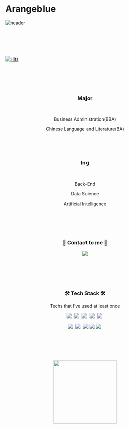 # Arangeblue


![header](https://capsule-render.vercel.app/api?type=soft&color=gradient&height=150&section=header&text=Arangeblue&fontSize=70&animation=twinkling)


<br>
<br>
<br>
<br>


[![Hits](https://hits.seeyoufarm.com/api/count/incr/badge.svg?url=https%3A%2F%2Fgithub.com%2FkyubokWi%2Fhit-counter&count_bg=%23957EE1&title_bg=%232679BA&icon=&icon_color=%23E7E7E7&title=hits&edge_flat=false)](https://hits.seeyoufarm.com)


<br>
<br>
<br>
<br>


<h3 align="center"> Major </h3>

<br>

<p align="center">Business Administration(BBA) </p>  

<p align="center">Chinese Language and Literature(BA)</p>

<br>
<br>
<br>

<h3 align="center"> Ing </h3>

<br>

<p align="center">Back-End</p>

<p align="center">Data Science</p> 

<p align="center">Artificial Intelligence </p>


<br>
<br>
<br>
<br>

<h3 align="center"> 🎇 Contact to me 🎇 </h3>


<p align="center">
  <!--<a href="https://orangebluestyle.tistory.com/"><img src="https://img.shields.io/badge/Tech%20Blog-11B48A?style=flat-square&logo=Vimeo&logoColor=white&link=https://orangebluestyle.tistory.com/"/></a>&nbsp-->
  <a href="mailto:wkb1848@gmail.com"><img src="https://img.shields.io/badge/Gmail-d14836?style=flat-square&logo=Gmail&logoColor=white&link=wkb1848@gmail.com"/></a>
</p>

<br>
<br>
<br>
<br>

<h3 align="center">🛠 Tech Stack 🛠</h3>

<p align="center"> Techs that I've used at least once </p>

<p align="center">
  <img src="https://img.shields.io/badge/Python-3766AB?style=flat-square&logo=Python&logoColor=white"/></a>&nbsp
  <img src="https://img.shields.io/badge/TensorFlow-%23FF6F00.svg?style=flat-square&logo=TensorFlow&logoColor=white"/></a>&nbsp 
  <img src="https://img.shields.io/badge/PyTorch-%23EE4C2C.svg?style=flat-square&logo=PyTorch&logoColor=white"/></a>&nbsp
  <img src="https://img.shields.io/badge/Keras-%23D00000.svg?style=flat-square&logo=Keras&logoColor=white"/></a>&nbsp
  <img src="https://img.shields.io/badge/google_colab-F9AB00?style=flat-square&logo=googlecolab&logoColor=white"/></a>&nbsp
</p>

<p align="center">
  <!-- <img src="https://img.shields.io/badge/Java-007396?style=flat-square&logo=Java&logoColor=white"/></a>&nbsp --> 
  <!--<img src="https://img.shields.io/badge/SpringBoot-6DB33F?style=flat-square&logo=Spring&logoColor=white"/></a>&nbsp--> 
  <!--<img src="https://img.shields.io/badge/Django-092E20?style=flat-square&logo=Django&logoColor=white"/></a>&nbsp--> 
  <img src="https://img.shields.io/badge/Flask-000000?style=flat-square&logo=flask&logoColor=white"/></a>&nbsp
  <img src="https://img.shields.io/badge/Mysql-E6B91E?style=flat-square&logo=MySql&logoColor=white"/></a>&nbsp
  <img src="https://img.shields.io/badge/sqlite-%2307405e.svg?style=flat-square&logo=sqlite&logoColor=white"/></a>
  <!--<img src="https://img.shields.io/badge/Bootstrap-563D7C?style=flat-square&logo=bootstrap&logoColor=white"/></a>&nbsp--> 
  <img src="https://img.shields.io/badge/MariaDB-003545?style=flat-square&logo=mariadb&logoColor=white"/></a>
  <!--<img src="https://img.shields.io/badge/React-20232A?style=flat-square&logo=react&logoColor=61DAFB"/></a>&nbsp--> 
  <!--<img src="https://img.shields.io/badge/Javascript-ffb13b?style=flat-square&logo=javascript&logoColor=white"/></a>&nbsp--> 
  <!--<img src="https://img.shields.io/badge/css-1572B6?style=flat-square&logo=css3&logoColor=white"/></a>&nbsp--> 
  <!--<img src="https://img.shields.io/badge/HTML5-E34F26?style=flat-square&logo=html5&logoColor=white"/></a>&nbsp--> 
  <!--<img src="https://img.shields.io/badge/GoogleCloud-%234285F4.svg?style=flat-square&logo=google-cloud&logoColor=white"/></a>&nbsp--> 
  <!--<img src="https://img.shields.io/badge/azure-%230072C6.svg?style=flat-square&logo=azure-devops&logoColor=white"/></a>&nbsp--> 
  <img src="https://img.shields.io/badge/aws-333664?style=flat-square&logo=amazon-aws&logoColor=white"/></a>&nbsp
</p>

<p align="center">
  <!--<img src="https://img.shields.io/badge/Dart-0175C2?style=flat-square&logo=react&logoColor=white"/></a>&nbsp--> 
  <!--<img src="https://img.shields.io/badge/react_native-%2320232a.svg?style=flat-square&logo=dart&logoColor=white"/></a>&nbsp--> 
  <!--<img src="https://img.shields.io/badge/Flutter-%2302569B.svg?style=flat-square&logo=Flutter&logoColor=white"/></a>&nbsp--> 
  <!--<img src="https://img.shields.io/badge/Android%20Studio-3DDC84.svg?style=flat-square&logo=android-studio&logoColor=white"/></a>&nbsp--> 
  <!--<img src="https://img.shields.io/badge/kotlin-%230095D5.svg?style=flat-square&logo=kotlin&logoColor=white"/></a>&nbsp--> 
</p>

<br>
<br>
<br>
<br>


<p align="center">
<img src="https://github-readme-stats.vercel.app/api?username=arangeblue&show_icons=true&theme=merko" height="200">
</p>
